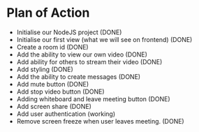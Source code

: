 # Plan of Action

- Initialise our NodeJS project  (DONE)
- Initialise our first view (what we will see on frontend)   (DONE)
- Create a room id    (DONE)
- Add the  ability to view our own video   (DONE)
- Add ability for others to stream their video   (DONE)
- Add styling    (DONE)
- Add the ability to create messages    (DONE)
- Add mute button    (DONE)
- Add stop video button    (DONE)
- Adding whiteboard and leave meeting button    (DONE)
- Add screen share    (DONE)
- Add user authentication    (working)
- Remove screen freeze when user leaves meeting.   (DONE)